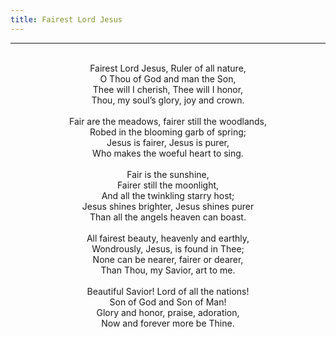 ```yaml
---
title: Fairest Lord Jesus
---
```


---
<center>
<br/>
Fairest Lord Jesus, Ruler of all nature,<br/>
O Thou of God and man the Son,<br/>
Thee will I cherish, Thee will I honor,<br/>
Thou, my soul’s glory, joy and crown.<br/>
<br/>
Fair are the meadows, fairer still the woodlands,<br/>
Robed in the blooming garb of spring;<br/>
Jesus is fairer, Jesus is purer,<br/>
Who makes the woeful heart to sing.<br/>
<br/>
Fair is the sunshine,<br/>
Fairer still the moonlight,<br/>
And all the twinkling starry host;<br/>
Jesus shines brighter, Jesus shines purer<br/>
Than all the angels heaven can boast.<br/>
<br/>
All fairest beauty, heavenly and earthly,<br/>
Wondrously, Jesus, is found in Thee;<br/>
None can be nearer, fairer or dearer,<br/>
Than Thou, my Savior, art to me.<br/>
<br/>
Beautiful Savior! Lord of all the nations!<br/>
Son of God and Son of Man!<br/>
Glory and honor, praise, adoration,<br/>
Now and forever more be Thine.<br/>

</center>